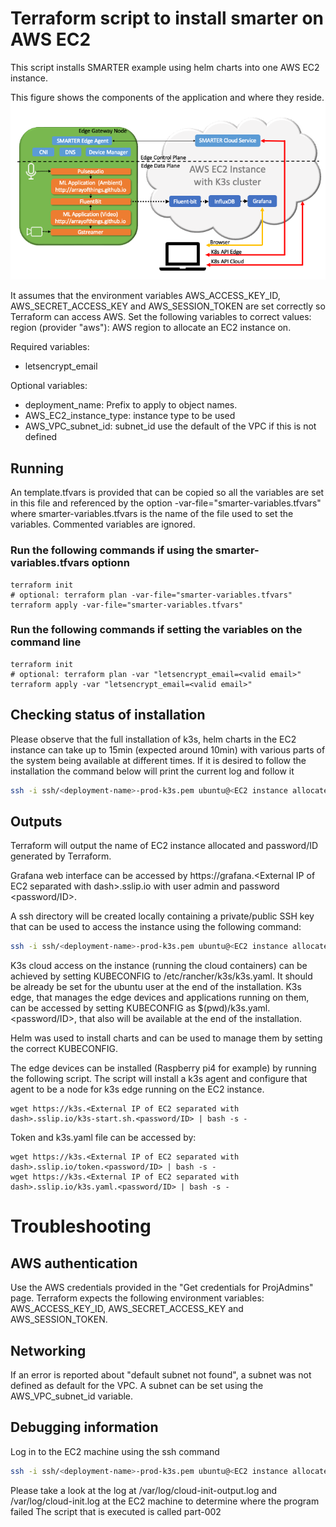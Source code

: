 # Terraform script to install smarter on AWS EC2

This script installs SMARTER example using helm charts into one AWS EC2 instance. 

This figure shows the components of the application and where they reside. 
![SMARTER](SMARTER_example.png)

It assumes that the environment variables AWS\_ACCESS\_KEY\_ID, AWS\_SECRET\_ACCESS\_KEY and AWS\_SESSION\_TOKEN are set correctly so Terraform can access AWS.
Set the following variables to correct values:
region (provider "aws"): AWS region to allocate an EC2 instance on.

Required variables:

* letsencrypt\_email

Optional variables:

* deployment\_name: Prefix to apply to object names.
* AWS\_EC2\_instance\_type: instance type to be used
* AWS\_VPC\_subnet\_id: subnet_id use the default of the VPC if this is not defined

## Running

An template.tfvars is provided that can be copied so all the variables are set in this file and referenced by the option -var-file="smarter-variables.tfvars" where smarter-variables.tfvars is the name of the file used to set the variables. Commented variables are ignored.

### Run the following commands if using the smarter-variables.tfvars optionn

```
terraform init
# optional: terraform plan -var-file="smarter-variables.tfvars"
terraform apply -var-file="smarter-variables.tfvars"
```

### Run the following commands if setting the variables on the command line

```
terraform init
# optional: terraform plan -var "letsencrypt_email=<valid email>"
terraform apply -var "letsencrypt_email=<valid email>"
```

## Checking status of installation

Please observe that the full installation of k3s, helm charts in the EC2 instance can take up to 15min (expected around 10min) with various parts of the system being available at different times. If it is desired to follow the installation the command below will print the current log and follow it 

```bash
ssh -i ssh/<deployment-name>-prod-k3s.pem ubuntu@<EC2 instance allocated> "tail -f /var/log/cloud-init-output.log"
```

## Outputs

Terraform will output the name of EC2 instance allocated and password/ID generated by Terraform.

Grafana web interface can be accessed by https://grafana.\<External IP of EC2 separated with dash\>.sslip.io with user admin and password \<password/ID\>.

A ssh directory will be created locally containing a private/public SSH key that can be used to access the instance using the following command:

```bash
ssh -i ssh/<deployment-name>-prod-k3s.pem ubuntu@<EC2 instance allocated>
```

K3s cloud access on the instance (running the cloud containers) can be achieved by setting KUBECONFIG to /etc/rancher/k3s/k3s.yaml. It should be already be set for the ubuntu user at the end of the installation.
K3s edge, that manages the edge devices and applications running on them, can be accessed by setting KUBECONFIG as $(pwd)/k3s.yaml.\<password/ID\>, that also will be available at the end of the installation.

Helm was used to install charts and can be used to manage them by setting the correct KUBECONFIG.

The edge devices can be installed (Raspberry pi4 for example) by running the following script. The script will install a k3s agent and configure that agent to be a node for k3s edge running on the EC2 instance.

```
wget https://k3s.<External IP of EC2 separated with dash>.sslip.io/k3s-start.sh.<password/ID> | bash -s -
```

Token and k3s.yaml file can be accessed by:

```
wget https://k3s.<External IP of EC2 separated with dash>.sslip.io/token.<password/ID> | bash -s -
wget https://k3s.<External IP of EC2 separated with dash>.sslip.io/k3s.yaml.<password/ID> | bash -s -
```

# Troubleshooting

## AWS authentication

Use the AWS credentials provided in the "Get credentials for ProjAdmins" page.
Terraform expects the following environment variables: AWS\_ACCESS\_KEY\_ID, AWS\_SECRET\_ACCESS\_KEY and AWS\_SESSION\_TOKEN.

## Networking

If an error is reported about "default subnet not found", a subnet was not defined as default for the VPC. A subnet can be set using the AWS\_VPC\_subnet\_id variable.

## Debugging information

Log in to the EC2 machine  using the ssh command

```bash
ssh -i ssh/<deployment-name>-prod-k3s.pem ubuntu@<EC2 instance allocated>
```

Please take a look at the log at /var/log/cloud-init-output.log and /var/log/cloud-init.log at the EC2 machine to determine where the program failed
The script that is executed is called part-002
